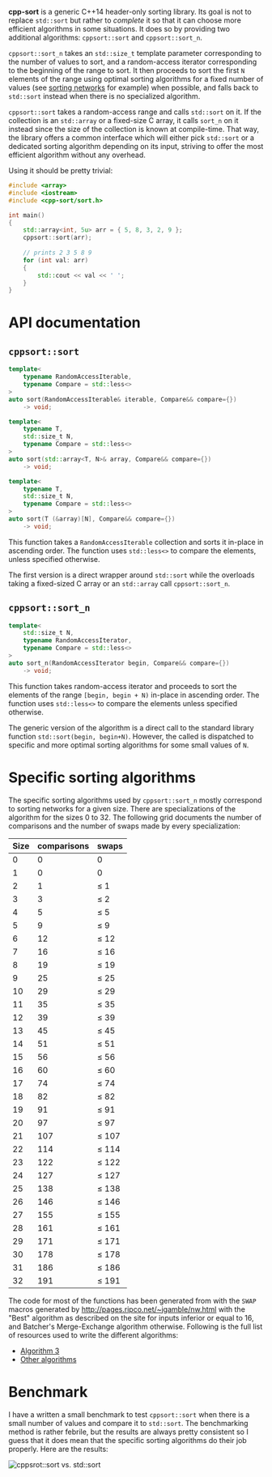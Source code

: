 **cpp-sort** is a generic C++14 header-only sorting library. Its goal is not
to replace `std::sort` but rather to *complete* it so that it can choose more
efficient algorithms in some situations. It does so by providing two additional
algorithms: `cppsort::sort` and `cppsort::sort_n`.

`cppsort::sort_n` takes an `std::size_t` template parameter corresponding to the
number of values to sort, and a random-access iterator corresponding to the
beginning of the range to sort. It then proceeds to sort the first `N` elements
of the range using optimal sorting algorithms for a fixed number of values (see
[sorting networks](https://en.wikipedia.org/wiki/Sorting_network) for example)
when possible, and falls back to `std::sort` instead when there is no specialized
algorithm.

`cppsort::sort` takes a random-access range and calls `std::sort` on it. If the
collection is an `std::array` or a fixed-size C array, it calls `sort_n` on it
instead since the size of the collection is known at compile-time. That way, the
library offers a common interface which will either pick `std::sort` or a dedicated
sorting algorithm depending on its input, striving to offer the most efficient
algorithm without any overhead.

Using it should be pretty trivial:

```cpp
#include <array>
#include <iostream>
#include <cpp-sort/sort.h>

int main()
{
    std::array<int, 5u> arr = { 5, 8, 3, 2, 9 };
    cppsort::sort(arr);
    
    // prints 2 3 5 8 9
    for (int val: arr)
    {
        std::cout << val << ' ';
    }
}
```

API documentation
=================

`cppsort::sort`
---------------

```cpp
template<
    typename RandomAccessIterable,
    typename Compare = std::less<>
>
auto sort(RandomAccessIterable& iterable, Compare&& compare={})
    -> void;

template<
    typename T,
    std::size_t N,
    typename Compare = std::less<>
>
auto sort(std::array<T, N>& array, Compare&& compare={})
    -> void;

template<
    typename T,
    std::size_t N,
    typename Compare = std::less<>
>
auto sort(T (&array)[N], Compare&& compare={})
    -> void;
```

This function takes a `RandomAccessIterable` collection and sorts it in-place in
ascending order. The function uses `std::less<>` to compare the elements, unless
specified otherwise.

The first version is a direct wrapper around `std::sort` while the overloads taking
a fixed-sized C array or an `std::array` call `cppsort::sort_n`. 

`cppsort::sort_n`
-----------------

```cpp
template<
    std::size_t N,
    typename RandomAccessIterator,
    typename Compare = std::less<>
>
auto sort_n(RandomAccessIterator begin, Compare&& compare={})
    -> void;
```

This function takes random-access iterator and proceeds to sort the elements of
the range `[begin, begin + N)` in-place in ascending order. The function uses
`std::less<>` to compare the elements unless specified otherwise.

The generic version of the algorithm is a direct call to the standard library
function `std::sort(begin, begin+N)`. However, the called is dispatched to specific
and more optimal sorting algorithms for some small values of `N`.

Specific sorting algorithms
===========================

The specific sorting algorithms used by `cppsort::sort_n` mostly correspond to
sorting networks for a given size. There are specializations of the algorithm
for the sizes 0 to 32. The following grid documents the number of comparisons
and the number of swaps made by every specialization:

Size | comparisons | swaps
---- | ----------- | -----
0 | 0 | 0
1 | 0 | 0
2 | 1 | ≤ 1
3 | 3 | ≤ 2
4 | 5 | ≤ 5
5 | 9 | ≤ 9
6 | 12 | ≤ 12
7 | 16 | ≤ 16
8 | 19 | ≤ 19
9 | 25 | ≤ 25
10 | 29 | ≤ 29
11 | 35 | ≤ 35
12 | 39 | ≤ 39
13 | 45 | ≤ 45
14 | 51 | ≤ 51
15 | 56 | ≤ 56
16 | 60 | ≤ 60
17 | 74 | ≤ 74
18 | 82 | ≤ 82
19 | 91 | ≤ 91
20 | 97 | ≤ 97
21 | 107 | ≤ 107
22 | 114 | ≤ 114
23 | 122 | ≤ 122
24 | 127 | ≤ 127
25 | 138 | ≤ 138
26 | 146 | ≤ 146
27 | 155 | ≤ 155
28 | 161 | ≤ 161
29 | 171 | ≤ 171
30 | 178 | ≤ 178
31 | 186 | ≤ 186
32 | 191 | ≤ 191

The code for most of the functions has been generated from with the `SWAP` macros
generated by http://pages.ripco.net/~jgamble/nw.html with the "Best" algorithm as
described on the site for inputs inferior or equal to 16, and Batcher's Merge-Exchange
algorithm otherwise. Following is the full list of resources used to write the
different algorithms:

* [Algorithm 3](http://stackoverflow.com/a/3343600/1364752)
* [Other algorithms](http://pages.ripco.net/~jgamble/nw.html)

Benchmark
=========

I have a written a small benchmark to test `cppsort::sort` when there is a small
number of values and compare it to `std::sort`. The benchmarking method is rather
febrile, but the results are always pretty consistent so I guess that it does mean
that the specific sorting algorithms do their job properly. Here are the results:

![cppsrot::sort vs. std::sort](http://i.imgur.com/hE6yyST.png)
